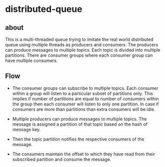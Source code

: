 # distributed-queue

## about
This is a multi-threaded queue trying to imitate the real world distributed queue using multiple threads as producers and consumers. 
The producers can produce messages to multiple topics. Each topic is divided into multiple partitions. There are consumer groups where each consumer
group can have multiple consumers.

## Flow
- The consumer groups can subscribe to multiple topics. Each consumer within a group will listen to a particular subset of partitions only.
  This implies if number of partitions are equal to number of consumers within the group then each consumer will listen to only one partition.
  In case if consumers are more than partitions than extra consumers will be idle.

- Multiple producers can produce messages to multiple topics. The message is assigned a partition of that topic based on the hash of message key.
- Then the topic partition notifies the respective consumers of the message.
- The consumers maintain the offset to which they have read from their subscribed partition and consume the message.
